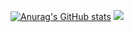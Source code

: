 [![Anurag's GitHub stats](https://github-readme-stats.vercel.app/api?username=wArahh)](https://github.com/anuraghazra/github-readme-stats)
![](https://github-profile-summary-cards.vercel.app/api/cards/profile-details?username=wArahht&theme=solarized_dark)
